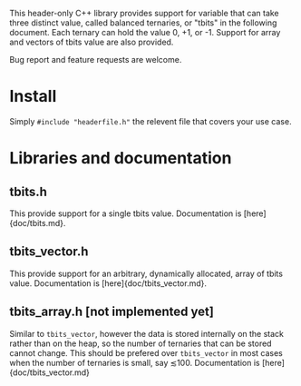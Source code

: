 This header-only C++ library provides support for variable that can take three distinct value, called balanced ternaries, or "tbits" in the following document. Each ternary can hold the value 0, +1, or -1. Support for array and vectors of tbits value are also provided. 

Bug report and feature requests are welcome. 

# Install
Simply `#include "headerfile.h"` the relevent file that covers your use case.

# Libraries and documentation
## tbits.h
This provide support for a single tbits value. Documentation is [here]{doc/tbits.md}.

## tbits_vector.h
This provide support for an arbitrary, dynamically allocated, array of tbits value. Documentation is [here]{doc/tbits_vector.md}.

## tbits_array.h [not implemented yet]
Similar to `tbits_vector`, however the data is stored internally on the stack rather than on the heap, so the number of ternaries that can be stored cannot change. This should be prefered over `tbits_vector` in most cases when the number of ternaries is small, say ≲100. Documentation is [here]{doc/tbits_vector.md}







